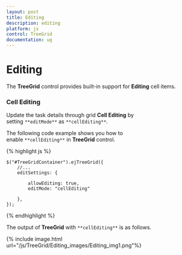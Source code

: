 ```yaml
---
layout: post
title: Editing
description: editing
platform: js
control: TreeGrid
documentation: ug
---
```


# Editing

The **TreeGrid** control provides built-in support for **Editing** cell items. 

### Cell Editing

Update the task details through grid **Cell Editing** by setting `**editMode**` as `**cellEditing**`.

The following code example shows you how to enable `**cellEditing**` in **TreeGrid** control.

{% highlight js %}

    $("#TreeGridContainer").ejTreeGrid({
        //...
        editSettings: {

            allowEditing: true,
            editMode: "cellEditing"

        },
    });

{% endhighlight %}

The output of **TreeGrid** with `**cellEditing**` is as follows.

{% include image.html url="/js/TreeGrid/Editing_images/Editing_img1.png"%}

